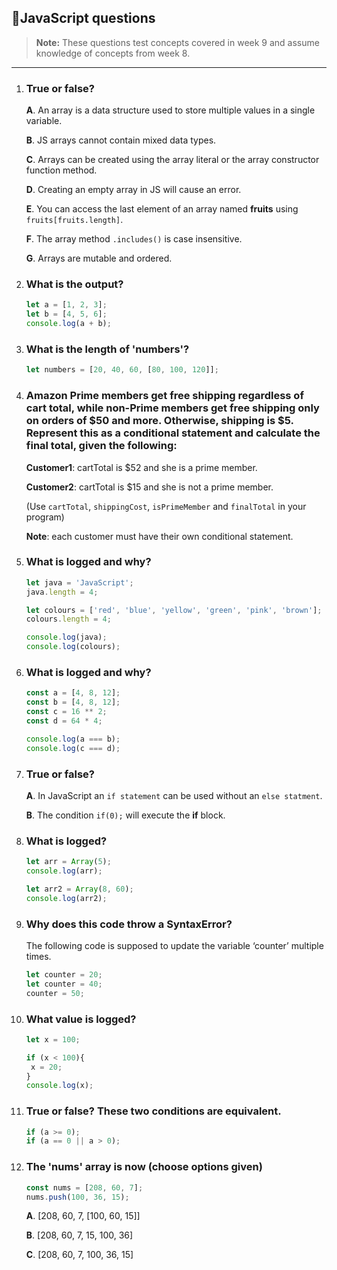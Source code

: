 ## 📄JavaScript questions 

> **Note:**
>These questions test concepts covered in week 9 and assume knowledge of concepts from week 8. 

---

1. ### True or false? 

   **A**. An array is a data structure used to store multiple values in a single variable. 
  
   **B**. JS arrays cannot contain mixed data types. 

   **C**. Arrays can be created using the array literal or the array constructor function method. 

   **D**. Creating an empty array in JS will cause an error.

   **E**. You can access the last element of an array named **fruits** using `fruits[fruits.length]`.

   **F**. The array method `.includes()` is case insensitive. 

   **G**. Arrays are mutable and ordered.


2. ### What is the output? 

   ```javascript
   let a = [1, 2, 3];
   let b = [4, 5, 6];
   console.log(a + b);
   ```


3. ### What is the length of 'numbers'?
 
   ```javascript
   let numbers = [20, 40, 60, [80, 100, 120]];
   ```
   

4. ### Amazon Prime members get free shipping regardless of cart total, while non-Prime members get free shipping only on orders of $50 and more. Otherwise, shipping is $5. Represent this as a conditional statement and calculate the final total, given the following: 

   **Customer1**: cartTotal is $52 and she is a prime member.

   **Customer2**: cartTotal is $15 and she is not a prime member.

   (Use `cartTotal`, `shippingCost`, `isPrimeMember` and `finalTotal` in your program) 

   **Note**: each customer must have their own conditional statement. 

  

5. ### What is logged and why? 

   ```javascript
   let java = 'JavaScript';
   java.length = 4;

   let colours = ['red', 'blue', 'yellow', 'green', 'pink', 'brown'];
   colours.length = 4;

   console.log(java);
   console.log(colours);
   ```

   
6. ### What is logged and why?

   ```javascript
   const a = [4, 8, 12];
   const b = [4, 8, 12];
   const c = 16 ** 2;
   const d = 64 * 4;

   console.log(a === b);
   console.log(c === d);
   ```

   
7. ### True or false? 

   **A**. In JavaScript an `if statement` can be used without an `else statment`. 

   **B**. The condition `if(0);` will execute the **if** block. 

8. ### What is logged? 

   ```javascript
   let arr = Array(5);
   console.log(arr);

   let arr2 = Array(8, 60);
   console.log(arr2);
   ```

9. ### Why does this code throw a SyntaxError?

   The following code is supposed to update the variable ‘counter’ multiple times.

   ```javascript
   let counter = 20;
   let counter = 40;
   counter = 50;
   ```

10. ### What value is logged? 

    ```javascript
    let x = 100;

    if (x < 100){
     x = 20;
    }
    console.log(x);
    ```

11. ###  True or false? These two conditions are equivalent.

    ```javascript
    if (a >= 0);
    if (a == 0 || a > 0);
    ```

12. ### The 'nums' array is now (choose options given)

    ```javascript
    const nums = [208, 60, 7];
    nums.push(100, 36, 15);
    ```
    **A**. [208, 60, 7, [100, 60, 15]]

    **B**. [208, 60, 7, 15, 100, 36]

    **C**. [208, 60, 7, 100, 36, 15]
